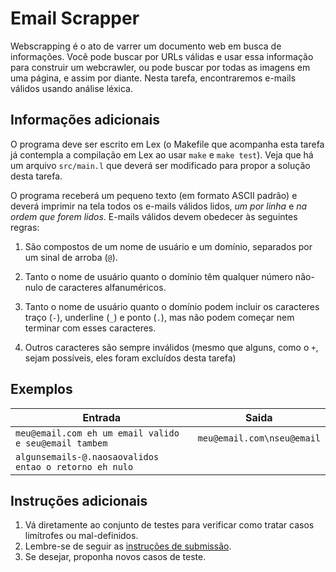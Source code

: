 # Email Scrapper

Webscrapping é o ato de varrer um documento web em busca de informações. Você
pode buscar por URLs válidas e usar essa informação para construir um
webcrawler, ou pode buscar por todas as imagens em uma página, e assim por
diante. Nesta tarefa, encontraremos e-mails válidos usando análise léxica.

## Informações adicionais
O programa deve ser escrito em Lex (o Makefile que acompanha esta tarefa já
contempla a compilação em Lex ao usar `make` e `make test`). Veja que há um
arquivo `src/main.l` que deverá ser modificado para propor a solução desta
tarefa.

O programa receberá um pequeno texto (em formato ASCII padrão) e deverá imprimir
na tela todos os e-mails válidos lidos, *um por linha* e *na ordem que forem
lidos*. E-mails válidos devem obedecer às seguintes regras:

1. São compostos de um nome de usuário e um domínio, separados por um sinal de
   arroba (`@`).

1. Tanto o nome de usuário quanto o domínio têm qualquer número não-nulo de
   caracteres alfanuméricos.

1. Tanto o nome de usuário quanto o domínio podem incluir os caracteres traço
   (`-`), underline (`_`) e ponto (`.`), mas não podem começar nem terminar com
   esses caracteres.

1. Outros caracteres são sempre inválidos (mesmo que alguns, como o `+`, sejam
   possíveis, eles foram excluídos desta tarefa)

## Exemplos

Entrada | Saida
------- | -----
`meu@email.com eh um email valido e seu@email tambem` | `meu@email.com\nseu@email`
`algunsemails-@.naosaovalidos entao o retorno eh nulo` |

## Instruções adicionais

1. Vá diretamente ao conjunto de testes para verificar como tratar casos
   limítrofes ou mal-definidos.
1. Lembre-se de seguir as [instruções de submissão](docs/instrucoes.md).
1. Se desejar, proponha novos casos de teste.
